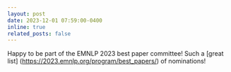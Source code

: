 ```yaml
---
layout: post
date: 2023-12-01 07:59:00-0400
inline: true
related_posts: false
---
```


Happy to be part of the EMNLP 2023 best paper committee! Such a [great list] (https://2023.emnlp.org/program/best_papers/) of nominations!
